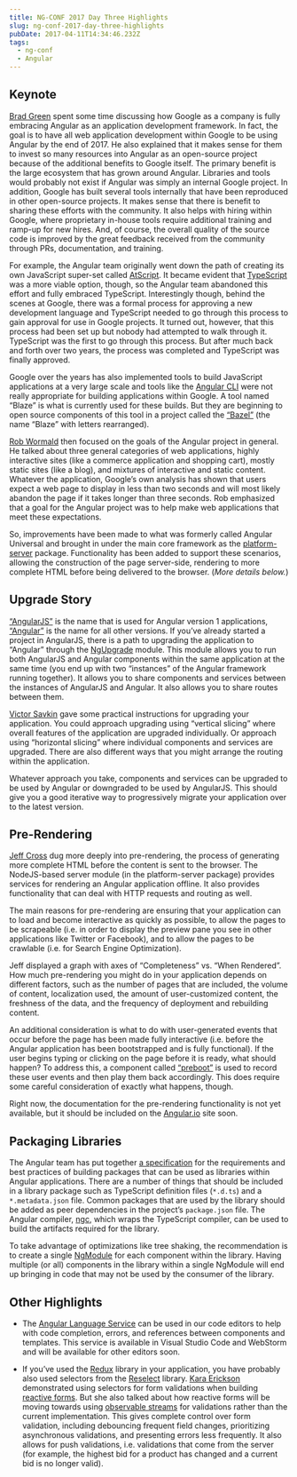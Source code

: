 ```yaml
---
title: NG-CONF 2017 Day Three Highlights
slug: ng-conf-2017-day-three-highlights
pubDate: 2017-04-11T14:34:46.232Z
tags:
  - ng-conf
  - Angular
---
```


## Keynote

[Brad Green](https://twitter.com/bradlygreen) spent some time discussing
how Google as a company is fully embracing Angular as an application
development framework. In fact, the goal is to have all web application
development within Google to be using Angular by the end of 2017. He
also explained that it makes sense for them to invest so many resources
into Angular as an open-source project because of the additional
benefits to Google itself. The primary benefit is the large ecosystem
that has grown around Angular. Libraries and tools would probably not
exist if Angular was simply an internal Google project. In addition,
Google has built several tools internally that have been reproduced in
other open-source projects. It makes sense that there is benefit to
sharing these efforts with the community. It also helps with hiring
within Google, where proprietary in-house tools require additional
training and ramp-up for new hires. And, of course, the overall quality
of the source code is improved by the great feedback received from the
community through PRs, documentation, and training.

For example, the Angular team originally went down the path of creating
its own JavaScript super-set called
[AtScript](https://docs.google.com/document/d/11YUzC-1d0V1-Q3V0fQ7KSit97HnZoKVygDxpWzEYW0U/mobilebasic?viewopt=127).
It became evident that [TypeScript](https://www.typescriptlang.org/) was
a more viable option, though, so the Angular team abandoned this effort
and fully embraced TypeScript. Interestingly though, behind the scenes
at Google, there was a formal process for approving a new development
language and TypeScript needed to go through this process to gain
approval for use in Google projects. It turned out, however, that this
process had been set up but nobody had attempted to walk through it.
TypeScript was the first to go through this process. But after much back
and forth over two years, the process was completed and TypeScript was
finally approved.

Google over the years has also implemented tools to build JavaScript
applications at a very large scale and tools like the [Angular
CLI](https://cli.angular.io/) were not really appropriate for building
applications within Google. A tool named “Blaze” is what is currently
used for these builds. But they are beginning to open source components
of this tool in a project called the [“Bazel”](https://bazel.build/)
(the name “Blaze” with letters rearranged).

[Rob Wormald](https://twitter.com/robwormald) then focused on the goals
of the Angular project in general. He talked about three general
categories of web applications, highly interactive sites (like a
commerce application and shopping cart), mostly static sites (like a
blog), and mixtures of interactive and static content. Whatever the
application, Google’s own analysis has shown that users expect a web
page to display in less than two seconds and will most likely abandon
the page if it takes longer than three seconds. Rob emphasized that a
goal for the Angular project was to help make web applications that meet
these expectations.

So, improvements have been made to what was formerly called Angular
Universal and brought in under the main core framework as the
[platform-server](https://github.com/angular/angular/tree/master/packages/platform-server)
package. Functionality has been added to support these scenarios,
allowing the construction of the page server-side, rendering to more
complete HTML before being delivered to the browser. (_More details
below._)

## Upgrade Story

[“AngularJS”](https://angularjs.org/) is the name that is used for
Angular version 1 applications, [“Angular”](https://angular.io/) is the
name for all other versions. If you’ve already started a project in
AngularJS, there is a path to upgrading the application to “Angular”
through the
[NgUpgrade](https://angular.io/docs/ts/latest/guide/upgrade.html)
module. This module allows you to run both AngularJS and Angular
components within the same application at the same time (you end up with
two “instances” of the Angular framework running together). It allows
you to share components and services between the instances of AngularJS
and Angular. It also allows you to share routes between them.

[Victor Savkin](https://twitter.com/victorsavkin) gave some practical
instructions for upgrading your application. You could approach
upgrading using “vertical slicing” where overall features of the
application are upgraded individually. Or approach using “horizontal
slicing” where individual components and services are upgraded. There
are also different ways that you might arrange the routing within the
application.

Whatever approach you take, components and services can be upgraded to
be used by Angular or downgraded to be used by AngularJS. This should
give you a good iterative way to progressively migrate your application
over to the latest version.

## Pre-Rendering

[Jeff Cross](https://twitter.com/jeffbcross) dug more deeply into
pre-rendering, the process of generating more complete HTML before the
content is sent to the browser. The NodeJS-based server module (in the
platform-server package) provides services for rendering an Angular
application offline. It also provides functionality that can deal with
HTTP requests and routing as well.

The main reasons for pre-rendering are ensuring that your application
can to load and become interactive as quickly as possible, to allow the
pages to be scrapeable (i.e. in order to display the preview pane you
see in other applications like Twitter or Facebook), and to allow the
pages to be crawlable (i.e. for Search Engine Optimization).

Jeff displayed a graph with axes of “Completeness” vs. “When Rendered”.
How much pre-rendering you might do in your application depends on
different factors, such as the number of pages that are included, the
volume of content, localization used, the amount of user-customized
content, the freshness of the data, and the frequency of deployment and
rebuilding content.

An additional consideration is what to do with user-generated events
that occur before the page has been made fully interactive (i.e. before
the Angular application has been bootstrapped and is fully functional).
If the user begins typing or clicking on the page before it is ready,
what should happen? To address this, a component called
[“preboot”](https://github.com/angular/preboot) is used to record these
user events and then play them back accordingly. This does require some
careful consideration of exactly what happens, though.

Right now, the documentation for the pre-rendering functionality is not
yet available, but it should be included on the
[Angular.io](https://angular.io/) site soon.

## Packaging Libraries

The Angular team has put together [a
specification](https://docs.google.com/document/d/1CZC2rcpxffTDfRDs6p1cfbmKNLA6x5O-NtkJglDaBVs/preview)
for the requirements and best practices of building packages that can be
used as libraries within Angular applications. There are a number of
things that should be included in a library package such as TypeScript
definition files (`*.d.ts`) and a `*.metadata.json` file. Common packages
that are used by the library should be added as peer dependencies in the
project’s `package.json` file. The Angular compiler,
[ngc](https://github.com/angular/angular/tree/master/packages/compiler-cli),
which wraps the TypeScript compiler, can be used to build the artifacts
required for the library.

To take advantage of optimizations like tree shaking, the recommendation
is to create a single
[NgModule](https://angular.io/docs/ts/latest/guide/ngmodule.html) for
each component within the library. Having multiple (or all) components
in the library within a single NgModule will end up bringing in code
that may not be used by the consumer of the library.

## Other Highlights

- The [Angular Language
  Service](https://github.com/angular/vscode-ng-language-service) can
  be used in our code editors to help with code completion, errors,
  and references between components and templates. This service is
  available in Visual Studio Code and WebStorm and will be available
  for other editors soon.

- If you’ve used the [Redux](http://redux.js.org/) library in your
  application, you have probably also used selectors from the
  [Reselect](http://redux.js.org/docs/recipes/ComputingDerivedData.html)
  library. [Kara Erickson](https://twitter.com/karaforthewin)
  demonstrated using selectors for form validations when building
  [reactive
  forms](https://angular.io/docs/ts/latest/guide/reactive-forms.html).
  But she also talked about how reactive forms will be moving towards
  using [observable
  streams](https://gist.github.com/staltz/868e7e9bc2a7b8c1f754) for
  validations rather than the current implementation. This gives
  complete control over form validation, including debouncing frequent
  field changes, prioritizing asynchronous validations, and presenting
  errors less frequently. It also allows for push validations, i.e.
  validations that come from the server (for example, the highest bid
  for a product has changed and a current bid is no longer valid).
